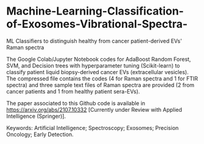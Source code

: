 # Machine-Learning-Classification-of-Exosomes-Vibrational-Spectra-
ML Classifiers to distinguish healthy from cancer patient-derived EVs' Raman spectra

The Google Colab/Jupyter Notebook codes for AdaBoost Random Forest, SVM, and Decision trees with hyperparameter tuning (Scikit-learn) to classify
patient liquid biopsy-derived cancer EVs (extracellular vesicles). The compressed file contains the codes (4 for Raman spectra and 1 for FTIR spectra)
and three sample text files of Raman spectra are provided (2 from cancer patients and 1 from healthy patient sera-EVs).

The paper associated to this Github code is available in https://arxiv.org/abs/2107.10332 [Currently under Review with Applied Intelligence (Springer)].

Keywords: Artificial Intelligence; Spectroscopy; Exosomes; Precision Oncology; Early Detection.

